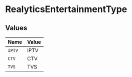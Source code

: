 # RealyticsEntertainmentType


## Values

| Name   | Value  |
| ------ | ------ |
| `IPTV` | IPTV   |
| `CTV`  | CTV    |
| `TVS`  | TVS    |